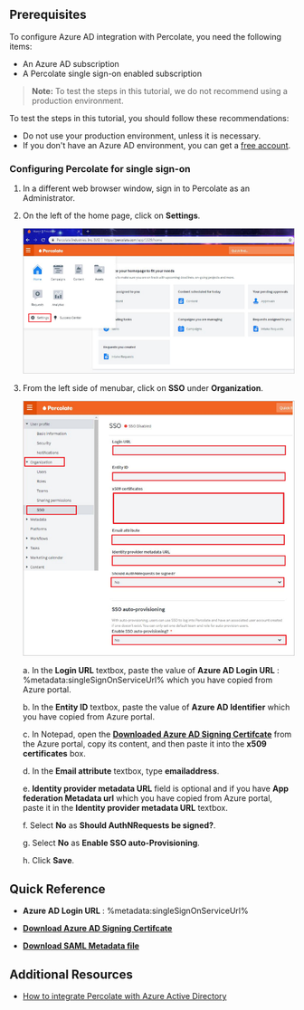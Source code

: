 ## Prerequisites

To configure Azure AD integration with Percolate, you need the following items:

- An Azure AD subscription
- A Percolate single sign-on enabled subscription

> **Note:**
> To test the steps in this tutorial, we do not recommend using a production environment.

To test the steps in this tutorial, you should follow these recommendations:

- Do not use your production environment, unless it is necessary.
- If you don't have an Azure AD environment, you can get a [free account](https://azure.microsoft.com/free/).

### Configuring Percolate for single sign-on

1. In a different web browser window, sign in to Percolate as an Administrator.

2. On the left of the home page, click on **Settings**.
	
	![Configure Single Sign-On](./media/configure01.png)

3. From the left side of menubar, click on **SSO** under **Organization**.

	![Configure Single Sign-On](./media/configure02.png)

	a. In the **Login URL** textbox, paste the value of **Azure AD Login URL** : %metadata:singleSignOnServiceUrl% which you have copied from Azure portal.

	b. In the **Entity ID** textbox, paste the value of **Azure AD Identifier** which you have copied from Azure portal.

	c. In Notepad, open the **[Downloaded Azure AD Signing Certifcate](%metadata:CertificateDownloadRawUrl%)** from the Azure portal, copy its content, and then paste it into the **x509 certificates** box.

	d. In the **Email attribute** textbox, type **emailaddress**.

	e. **Identity provider metadata URL** field is optional and if you have **App federation Metadata url** which you have copied from Azure portal, paste it in the **Identity provider metadata URL** textbox.

	f. Select **No** as **Should AuthNRequests be signed?**.

	g. Select **No** as **Enable SSO auto-Provisioning**.

	h. Click **Save**.

## Quick Reference

* **Azure AD Login URL** : %metadata:singleSignOnServiceUrl%

* **[Download Azure AD Signing Certifcate](%metadata:CertificateDownloadRawUrl%)**

* **[Download SAML Metadata file](%metadata:metadataDownloadUrl%)**

## Additional Resources

* [How to integrate Percolate with Azure Active Directory](https://docs.microsoft.com/azure/active-directory/saas-apps/percolate-tutorial)

